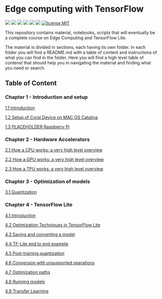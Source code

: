 # Edge computing with TensorFlow

![](https://img.shields.io/badge/dependencies-TensorFlow20-blue)
![](https://img.shields.io/badge/dependencies-Jupyter-red)
![](https://img.shields.io/github/forks/michelucci/oreilly-london-ai?label=Fork)
![](https://img.shields.io/github/last-commit/michelucci/oreilly-london-ai.svg)
![](https://img.shields.io/github/stars/michelucci/oreilly-london-ai.svg)
![](https://img.shields.io/github/issues/michelucci/oreilly-london-ai.svg)
[![license MIT](https://img.shields.io/badge/license-MIT-green.svg)](https://opensource.org/licenses/MIT)

This repository contains material, notebooks, scripts that will eventually be a complete course on Edge Computing and TensorFlow Lite.

The material is divided in sections, each having its own folder.
In each folder you will find a README.md with a table of content and instructions of what you can find in the folder. Here you will find a high level table of contenst that should help you in navigating the material and finding what you need or search.


## Table of Content

### Chapter 1 - Introduction and setup

[1.1 Introduction](1-Introduction/1-1-Introduction.md)

[1.2 Setup of Coral Device on MAC OS Catalina](1-Introduction/1-2-Setup-of-Coral-Catalina.md)

[1.3 PLACEHOLDER Raspberry Pi]()

### Chapter 2 - Hardware Accelerators


[2.1 How a CPU works: a very high level overview]()

[2.2  How a GPU works: a very high level overview]()

[2.3 How a TPU works: a very high level overview](2-Hardware_Accelerators/2-3-TPU.md)

### Chapter 3 - Optimization of models

[3.1  Quantization]()

### Chapter 4 - TensorFlow Lite

[4.1 Introduction]()

[4.2  Optimization Techniques in TensorFlow Lite]()

[4.3  Saving and converting a model]()

[4.4  TF-Lite end to end example]()

[4.5  Post-training quantization]()

[4.6  Conversion with unsupported operations]()

[4.7  Optimization paths]()

[4.8  Running models]()

[4.9  Transfer Learning]()
